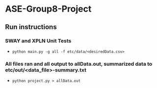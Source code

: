 # ASE-Group8-Project

## Run instructions
### SWAY and XPLN Unit Tests
- `python main.py -g all -f etc/data/<desiredData.csv>`
### All files ran and all output to allData.out, summarized data to etc/out/<data_file>-summary.txt
- `python project.py > allData.out`